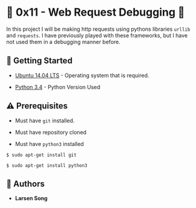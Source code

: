 # :shell: 0x11 - Web Request Debugging :shell:

In this project I will be making http requests using pythons libraries `urllib` and `requests`. I have previously played with these frameworks, but I have not used them in a debugging manner before.

## :running: Getting Started

* [Ubuntu 14.04 LTS](http://releases.ubuntu.com/14.04/) - Operating system that is required.

* [Python 3.4](https://www.python.org/download/releases/3.4.0/) - Python Version Used

## :warning: Prerequisites

* Must have `git` installed.

* Must have repository cloned

* Must have `python3` installed


```
$ sudo apt-get install git
```

```
$ sudo apt-get install python3
```

## :blue_book: Authors
* **Larsen Song** 
